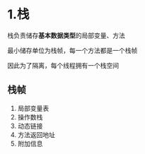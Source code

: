 # 1.栈

栈负责储存**基本数据类型**的局部变量、方法

最小储存单位为栈帧，每一个方法都是一个栈帧

因此为了隔离，每个线程拥有一个栈空间

## 栈帧

1. 局部变量表
2. 操作数栈
3. 动态链接
4. 方法返回地址
5. 附加信息

